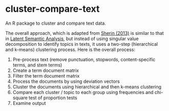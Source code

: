 # cluster-compare-text
An R package to cluster and compare text data.

The overall approach, which is adapted from [Sherin (2013)](http://www.tandfonline.com/doi/abs/10.1080/10508406.2013.836654#.VcazbRNViko) is similar to that in [Latent Semantic Analysis](https://en.wikipedia.org/wiki/Latent_semantic_analysis), but instead of using singular value decomposition to identify topics in texts, it uses a two-step (hierarchical and k-means) clustering process.
Here is the overall process:

1. Pre-process text (remove punctuation, stopwords, content-specific terms, and stem terms)
2. Create a term document matrix
3. Filter the term document matrix
4. Process the documents by using deviation vectors 
5. Cluster the documents using hierarchical and then k-means clustering
6. Compare each cluster / topic to each group using frequencies and chi-square test of proportion tests
7. Examine output

